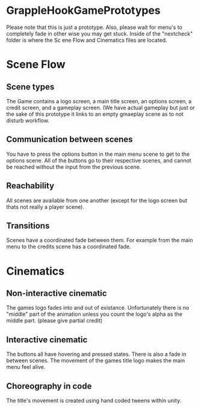 # GrappleHookGamePrototypes
Please note that this is just a prototype. Also, please wait for menu's to completely fade in other wise you may get stuck. Inside of the "nextcheck" folder is where the Sc ene Flow and Cinematics files are located.

# Scene Flow
## Scene types
The Game contains a logo screen, a main title screen, an options screen, a credit screen, and a gameplay screen. (We have actual gameplay but just or the sake of this prototype it links to an empty gmaeplay scene as to not disturb workflow.
## Communication between scenes
You have to press the options button in the main menu scene to get to the options scene. All of the buttons go to their respective scenes, and cannot be reached without the input from the previous scene.
## Reachability
All scenes are available from one another (except for the logo screen but thats not really a player scene).
## Transitions
Scenes have a coordinated fade between them. For example from the main menu to the credits scene has a coordinated fade.

# Cinematics
## Non-interactive cinematic
The games logo fades into and out of existance. Unfortunately there is no "middle" part of the animation unless you count the logo's alpha as the middle part. (please give partial credit)
## Interactive cinematic
The buttons all have hovering and pressed states. There is also a fade in between scenes. The movement of the games title logo makes the main menu feel alive.
## Choreography in code
The title's movement is created using hand coded tweens within unity.
